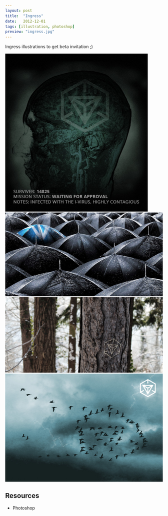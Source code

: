 ```yaml
---
layout: post
title:  "Ingress"
date:   2012-12-01
tags: [illustration, photoshop]
preview: "ingress.jpg"
---
```


Ingress illustrations to get beta invitation ;)

![Ingress](/img/posts/media/ingress/Ingress1.jpg)
![Ingress](/img/posts/media/ingress/Ingress2.jpg)
![Ingress](/img/posts/media/ingress/Ingress3.jpg)
![Ingress](/img/posts/media/ingress/Ingress4.jpg)

## Resources
- Photoshop
